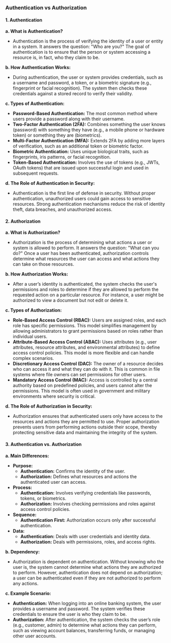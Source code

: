 ### Authentication vs Authorization

#### **1. Authentication**

**a. What is Authentication?**

- Authentication is the process of verifying the identity of a user or entity in a system. It answers the question: "Who are you?" The goal of authentication is to ensure that the person or system accessing a resource is, in fact, who they claim to be.

**b. How Authentication Works:**

- During authentication, the user or system provides credentials, such as a username and password, a token, or a biometric signature (e.g., fingerprint or facial recognition). The system then checks these credentials against a stored record to verify their validity.

**c. Types of Authentication:**

- **Password-Based Authentication:** The most common method where users provide a password along with their username.
- **Two-Factor Authentication (2FA):** Combines something the user knows (password) with something they have (e.g., a mobile phone or hardware token) or something they are (biometrics).
- **Multi-Factor Authentication (MFA):** Extends 2FA by adding more layers of verification, such as an additional token or biometric factor.
- **Biometric Authentication:** Uses unique biological traits, such as fingerprints, iris patterns, or facial recognition.
- **Token-Based Authentication:** Involves the use of tokens (e.g., JWTs, OAuth tokens) that are issued upon successful login and used in subsequent requests.

**d. The Role of Authentication in Security:**

- Authentication is the first line of defense in security. Without proper authentication, unauthorized users could gain access to sensitive resources. Strong authentication mechanisms reduce the risk of identity theft, data breaches, and unauthorized access.

#### **2. Authorization**

**a. What is Authorization?**

- Authorization is the process of determining what actions a user or system is allowed to perform. It answers the question: "What can you do?" Once a user has been authenticated, authorization controls determine what resources the user can access and what actions they can take on those resources.

**b. How Authorization Works:**

- After a user’s identity is authenticated, the system checks the user's permissions and roles to determine if they are allowed to perform the requested action on a particular resource. For instance, a user might be authorized to view a document but not edit or delete it.

**c. Types of Authorization:**

- **Role-Based Access Control (RBAC):** Users are assigned roles, and each role has specific permissions. This model simplifies management by allowing administrators to grant permissions based on roles rather than individual users.
- **Attribute-Based Access Control (ABAC):** Uses attributes (e.g., user attributes, resource attributes, and environmental attributes) to define access control policies. This model is more flexible and can handle complex scenarios.
- **Discretionary Access Control (DAC):** The owner of a resource decides who can access it and what they can do with it. This is common in file systems where file owners can set permissions for other users.
- **Mandatory Access Control (MAC):** Access is controlled by a central authority based on predefined policies, and users cannot alter the permissions. This model is often used in government and military environments where security is critical.

**d. The Role of Authorization in Security:**

- Authorization ensures that authenticated users only have access to the resources and actions they are permitted to use. Proper authorization prevents users from performing actions outside their scope, thereby protecting sensitive data and maintaining the integrity of the system.

#### **3. Authentication vs. Authorization**

**a. Main Differences:**

- **Purpose:**
  - **Authentication:** Confirms the identity of the user.
  - **Authorization:** Defines what resources and actions the authenticated user can access.
- **Process:**
  - **Authentication:** Involves verifying credentials like passwords, tokens, or biometrics.
  - **Authorization:** Involves checking permissions and roles against access control policies.
- **Sequence:**
  - **Authentication First:** Authorization occurs only after successful authentication.
- **Data:**
  - **Authentication:** Deals with user credentials and identity data.
  - **Authorization:** Deals with permissions, roles, and access rights.

**b. Dependency:**

- Authorization is dependent on authentication. Without knowing who the user is, the system cannot determine what actions they are authorized to perform. However, authentication does not depend on authorization; a user can be authenticated even if they are not authorized to perform any actions.

**c. Example Scenario:**

- **Authentication:** When logging into an online banking system, the user provides a username and password. The system verifies these credentials to ensure the user is who they claim to be.
- **Authorization:** After authentication, the system checks the user’s role (e.g., customer, admin) to determine what actions they can perform, such as viewing account balances, transferring funds, or managing other user accounts.
